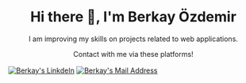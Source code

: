 <h1 align='center'> Hi there 👋, I'm Berkay Özdemir</h1>

<p align='center'>
I am improving my skills on projects related to web applications.
</p>

<p align='center'>
  Contact with me via these platforms! 

  <a  href="https://www.linkedin.com/in/berkay-özdemir/" target="_blank" rel="nofollow"><img align='center' alt="Berkay's LinkdeIn" src="https://img.shields.io/badge/LinkedIn-0077B5?style=for-the-badge&logo=linkedin&logoColor=white" /></a>
  <a  href="mailto:brkyzdmr@gmail.com" target="_blank" rel="nofollow"><img align='center' alt="Berkay's Mail Address" src="https://img.shields.io/badge/Gmail-D14836?style=for-the-badge&logo=gmail&logoColor=white" /></a>
</p>


